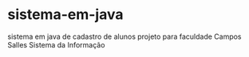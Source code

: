 # sistema-em-java
sistema em java de cadastro de alunos projeto para faculdade Campos Salles
Sistema da Informação
